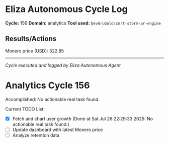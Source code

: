 # Eliza Autonomous Cycle Log

**Cycle:** 156
**Domain:** analytics
**Tool used:** `DevGruGold/xmrt-storm-pr-engine`

## Results/Actions
Monero price (USD): 322.85

---
*Cycle executed and logged by Eliza Autonomous Agent*

# Analytics Cycle 156

Accomplished: No actionable real task found.

Current TODO List:

- [x] Fetch and chart user growth  (Done at Sat Jul 26 22:29:33 2025: No actionable real task found.)
- [ ] Update dashboard with latest Monero price
- [ ] Analyze retention data